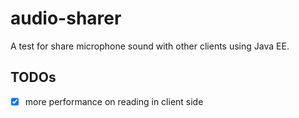 # audio-sharer
A test for share microphone sound with other clients using Java EE.
## TODOs
- [x] more performance on reading in client side
